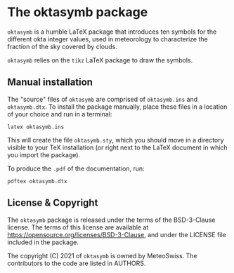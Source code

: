 # The oktasymb package

`oktasymb` is a humble LaTeX package that introduces ten symbols for the different okta integer values, used in meteorology to characterize the fraction of the sky covered by clouds.

`oktasymb` relies on the `tikz` LaTeX package to draw the symbols.

## Manual installation

The "source" files of `oktasymb` are comprised of `oktasymb.ins` and `oktasymb.dtx`. To install the package manually, place these files in a location of your choice and run in a terminal:

    latex oktasymb.ins

This will create the file `oktasymb.sty`, which you should move in a directory visible to your TeX installation (or right next to the LaTeX document in which you import the package). 

To produce the `.pdf` of the documentation, run:

    pdftex oktasymb.dtx

## License & Copyright

The `oktasymb` package is released under the terms of the BSD-3-Clause license. The terms of this license are available at https://opensource.org/licenses/BSD-3-Clause, and under the LICENSE file included in the package.

The copyright (C) 2021 of `oktasymb` is owned by MeteoSwiss. The contributors to the code are listed in AUTHORS. 
